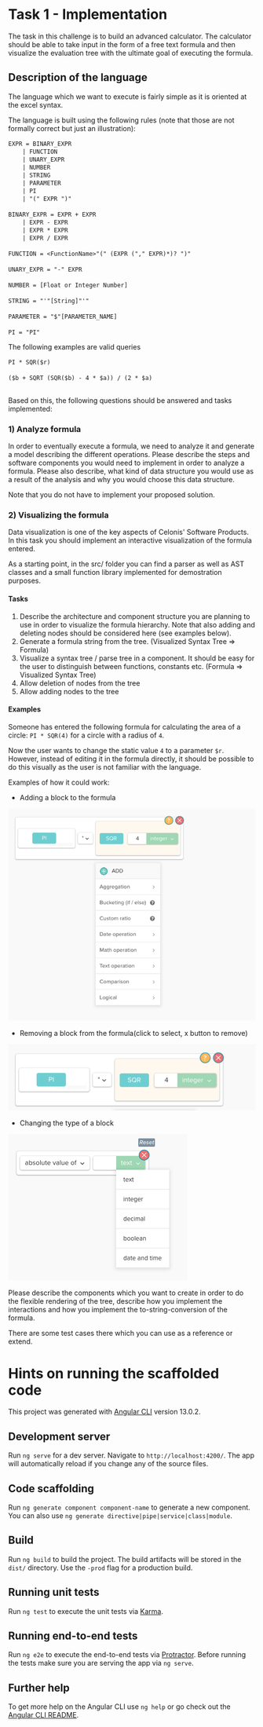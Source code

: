 # Task 1 - Implementation

The task in this challenge is to build an advanced calculator. The calculator should be able to take input in the form of a free text formula and then visualize the evaluation tree with the ultimate goal of executing the formula.

## Description of the language
The language which we want to execute is fairly simple as it is oriented at the excel syntax.

The language is built using the following rules (note that those are not formally correct but just an illustration):

```
EXPR = BINARY_EXPR 
    | FUNCTION 
    | UNARY_EXPR 
    | NUMBER 
    | STRING 
    | PARAMETER
    | PI
    | "(" EXPR ")"

BINARY_EXPR = EXPR + EXPR 
    | EXPR - EXPR 
    | EXPR * EXPR
    | EXPR / EXPR

FUNCTION = <FunctionName>"(" (EXPR ("," EXPR)*)? ")"

UNARY_EXPR = "-" EXPR

NUMBER = [Float or Integer Number]

STRING = "'"[String]"'"

PARAMETER = "$"[PARAMETER_NAME]

PI = "PI"

```

The following examples are valid queries

```
PI * SQR($r)

($b + SQRT (SQR($b) - 4 * $a)) / (2 * $a)


```

Based on this, the following questions should be answered and tasks implemented:

### 1) Analyze formula

In order to eventually execute a formula, we need to analyze it and generate a model describing the different operations. Please describe the steps and software components you would need to implement in order to analyze a formula. Please also describe, what kind of data structure you would use as a result of the analysis and why you would choose this data structure.

Note that you do not have to implement your proposed solution.

### 2) Visualizing the formula

Data visualization is one of the key aspects of Celonis' Software Products. In this task you should implement an interactive visualization of the formula entered.

As a starting point, in the src/ folder you can find a parser as well as AST classes and a small function library implemented for demostration purposes.

#### Tasks
1) Describe the architecture and component structure you are planning to use in order to visualize the formula hierarchy. Note that also adding and deleting nodes should be considered here (see examples below).
2) Generate a formula string from the tree. (Visualized Syntax Tree => Formula)
3) Visualize a syntax tree / parse tree in a component. It should be easy for the user to distinguish between functions, constants etc. (Formula => Visualized Syntax Tree)
4) Allow deletion of nodes from the tree
5) Allow adding nodes to the tree


#### Examples

Someone has entered the following formula for calculating the area of a circle: `PI * SQR(4)` for a circle with a radius of `4`.

Now the user wants to change the static value `4` to a parameter `$r`. However, instead of editing it in the formula directly, it should be possible to do this visually as the user is not familiar with the language.

Examples of how it could work:

- Adding a block to the formula

![Alt text](./assets/Challenge_AddBlock.png?raw=true "Click to select and x button to remove")

- Removing a block from the formula(click to select, x button to remove)

![Alt text](./assets/Challenge_EditBlock.png?raw=true "Click to select and x button to remove")

- Changing the type of a block

![Alt text](./assets/Challenge_ChangingValueType.png?raw=true "Change the type")

Please describe the components which you want to create in order to do the flexible rendering of the tree, describe how you implement the interactions and how you implement the to-string-conversion of the formula.

There are some test cases there which you can use as a reference or extend.

# Hints on running the scaffolded code

This project was generated with [Angular CLI](https://github.com/angular/angular-cli) version 13.0.2.

## Development server

Run `ng serve` for a dev server. Navigate to `http://localhost:4200/`. The app will automatically reload if you change any of the source files.

## Code scaffolding

Run `ng generate component component-name` to generate a new component. You can also use `ng generate directive|pipe|service|class|module`.

## Build

Run `ng build` to build the project. The build artifacts will be stored in the `dist/` directory. Use the `-prod` flag for a production build.

## Running unit tests

Run `ng test` to execute the unit tests via [Karma](https://karma-runner.github.io).

## Running end-to-end tests

Run `ng e2e` to execute the end-to-end tests via [Protractor](http://www.protractortest.org/).
Before running the tests make sure you are serving the app via `ng serve`.

## Further help

To get more help on the Angular CLI use `ng help` or go check out the [Angular CLI README](https://github.com/angular/angular-cli/blob/master/README.md).
